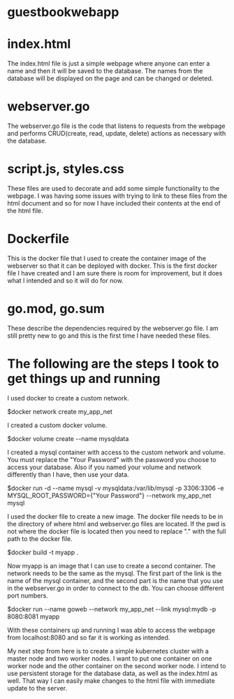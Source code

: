 # guestbookwebapp

# index.html
The index.html file is just a simple webpage where anyone can enter a name and then it will be saved to the database.
The names from the database will be displayed on the page and can be changed or deleted.

# webserver.go
The webserver.go file is the code that listens to requests from the webpage and performs CRUD(create, read, update, delete)
actions as necessary with the database. 

# script.js, styles.css
These files are used to decorate and add some simple functionality to the webpage. I was having some issues with trying to link
to these files from the html document and so for now I have included their contents at the end of the html file.

# Dockerfile
This is the docker file that I used to create the container image of the webserver so that it can be deployed with docker. This is 
the first docker file I have created and I am sure there is room for improvement, but it does what I intended and so it will
do for now.

# go.mod, go.sum
These describe the dependencies required by the webserver.go file. I am still pretty new to go and this is the first time
I have needed these files. 

# The following are the steps I took to get things up and running

I used docker to create a custom network.

$docker network create my_app_net

I created a custom docker volume.

$docker volume create --name mysqldata

I created a mysql container with access to the custom network and volume.
You must replace the "Your Password" with the password you choose to access your database.
Also if you named your volume and network differently than I have, then use your data.

$docker run -d --name mysql -v mysqldata:/var/lib/mysql -p 3306:3306 -e MYSQL_ROOT_PASSWORD={"Your Password"} --network my_app_net mysql

I used the docker file to create a new image.
The docker file needs to be in the directory of where html and webserver.go files are located.
If the pwd is not where the docker file is located then you need to replace "." with the 
full path to the docker file.

$docker build -t myapp .

Now myapp is an image that I can use to create a second container.
The network needs to be the same as the mysql. The first part of the link is the name
of the mysql container, and the second part is the name that you use in the webserver.go
in order to connect to the db. You can choose different port numbers.

$docker run --name goweb --network my_app_net --link mysql:mydb -p 8080:8081 myapp

With these containers up and running I was able to access the webpage from localhost:8080 and so 
far it is working as intended.

My next step from here is to create a simple kubernetes cluster with a master node and two worker
nodes. I want to put one container on one worker node and the other container on the second
worker node. I intend to use persistent storage for the database data, as well as the index.html as 
well. That way I can easily make changes to the html file with immediate update to the server.
